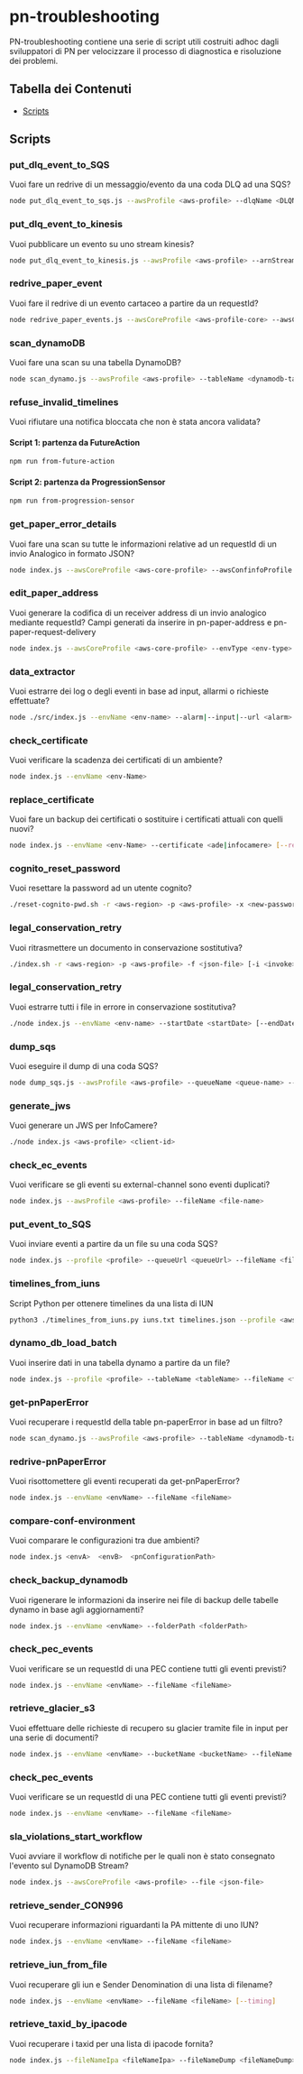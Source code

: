 # pn-troubleshooting

PN-troubleshooting contiene una serie di script utili costruiti adhoc dagli sviluppatori di PN per velocizzare il processo di diagnostica e risoluzione dei problemi.

## Tabella dei Contenuti

- [Scripts](#scripts)

## Scripts

### put_dlq_event_to_SQS
Vuoi fare un redrive di un messaggio/evento da una coda DLQ ad una SQS?
```bash
node put_dlq_event_to_sqs.js --awsProfile <aws-profile> --dlqName <DLQName> --destinationQueueName <SQSName> --idMessage <MessageID>
```

### put_dlq_event_to_kinesis
Vuoi pubblicare un evento su uno stream kinesis?
```bash
node put_dlq_event_to_kinesis.js --awsProfile <aws-profile> --arnStream <kinesis-stream-arn>
```

### redrive_paper_event
Vuoi fare il redrive di un evento cartaceo a partire da un requestId?
```bash
node redrive_paper_events.js --awsCoreProfile <aws-profile-core> --awsConfinfoProfile <aws-profile-confinfo> --requestId <request-id>
```

### scan_dynamoDB
Vuoi fare una scan su una tabella DynamoDB?
```bash
node scan_dynamo.js --awsProfile <aws-profile> --tableName <dynamodb-table>
```

### refuse_invalid_timelines
Vuoi rifiutare una notifica bloccata che non è stata ancora validata?

#### Script 1: partenza da FutureAction
```bash
npm run from-future-action
```

#### Script 2: partenza da ProgressionSensor
```bash
npm run from-progression-sensor
```

### get_paper_error_details
Vuoi fare una scan su tutte le informazioni relative ad un requestId di un invio Analogico in formato JSON?
```bash
node index.js --awsCoreProfile <aws-core-profile> --awsConfinfoProfile <aws-confinfo-profile> --requestId <request-id>
```

### edit_paper_address
Vuoi generare la codifica di un receiver address di un invio analogico mediante requestId? Campi generati da inserire in pn-paper-address e pn-paper-request-delivery 
```bash
node index.js --awsCoreProfile <aws-core-profile> --envType <env-type> --requestId <request-id>
```

### data_extractor
Vuoi estrarre dei log o degli eventi in base ad input, allarmi o richieste effettuate?
```bash
node ./src/index.js --envName <env-name> --alarm|--input|--url <alarm>|<input>|<url> [--start \"<start>\" --logGroups \"<logGroups>\" --traceId <traceId> --limit <limit>]
```

### check_certificate
Vuoi verificare la scadenza dei certificati di un ambiente?
```bash
node index.js --envName <env-Name>
```

### replace_certificate
Vuoi fare un backup dei certificati o sostituire i certificati attuali con quelli nuovi? 
```bash
node index.js --envName <env-Name> --certificate <ade|infocamere> [--replace]
```


### cognito_reset_password
Vuoi resettare la password ad un utente cognito?
```bash
./reset-cognito-pwd.sh -r <aws-region> -p <aws-profile> -x <new-password> -e <email> -c <cognito-user-pool>
```

### legal_conservation_retry
Vuoi ritrasmettere un documento in conservazione sostitutiva?
```bash
./index.sh -r <aws-region> -p <aws-profile> -f <json-file> [-i <invoke>]
```

### legal_conservation_retry
Vuoi estrarre tutti i file in errore in conservazione sostitutiva?
```bash
./node index.js --envName <env-name> --startDate <startDate> [--endDate <endDate>]
```

### dump_sqs
Vuoi eseguire il dump di una coda SQS?
```bash
node dump_sqs.js --awsProfile <aws-profile> --queueName <queue-name> --visibilityTimeout <visibility-timeout> [--format <output-format> --limit <limit-value> --remove]
```

### generate_jws
Vuoi generare un JWS per InfoCamere?
```bash
./node index.js <aws-profile> <client-id>
```

### check_ec_events
Vuoi verificare se gli eventi su external-channel sono eventi duplicati?
```bash
node index.js --awsProfile <aws-profile> --fileName <file-name>
```

### put_event_to_SQS
Vuoi inviare eventi a partire da un file su una coda SQS?
```bash
node index.js --profile <profile> --queueUrl <queueUrl> --fileName <fileName> [--from [dump_sqs|ec_events]]
```

### timelines_from_iuns
Script Python per ottenere timelines da una lista di IUN
```bash
python3 ./timelines_from_iuns.py iuns.txt timelines.json --profile <aws-profile>
```

### dynamo_db_load_batch
Vuoi inserire dati in una tabella dynamo a partire da un file?
```bash
node index.js --profile <profile> --tableName <tableName> --fileName <fileName> [--batchDimension <batchDimension]
```

### get-pnPaperError
Vuoi recuperare i requestId della table pn-paperError in base ad un filtro?
```bash
node scan_dynamo.js --awsProfile <aws-profile> --tableName <dynamodb-table> --filter <filter>
```

### redrive-pnPaperError
Vuoi risottomettere gli eventi recuperati da get-pnPaperError?
```bash
node index.js --envName <envName> --fileName <fileName>
```

### compare-conf-environment
Vuoi comparare le configurazioni tra due ambienti?
```bash
node index.js <envA>  <envB>  <pnConfigurationPath>
```

### check_backup_dynamodb
Vuoi rigenerare le informazioni da inserire nei file di backup delle tabelle dynamo in base agli aggiornamenti?
```bash
node index.js --envName <envName> --folderPath <folderPath>
```

### check_pec_events
Vuoi verificare se un requestId di una PEC contiene tutti gli eventi previsti?
```bash
node index.js --envName <envName> --fileName <fileName>
```

### retrieve_glacier_s3
Vuoi effettuare delle richieste di recupero su glacier tramite file in input per una serie di documenti?
```bash  
node index.js --envName <envName> --bucketName <bucketName> --fileName <fileName> [--expiration <expiration> --tier <tier>]
```

### check_pec_events
Vuoi verificare se un requestId di una PEC contiene tutti gli eventi previsti?
```bash
node index.js --envName <envName> --fileName <fileName>
```

### sla_violations_start_workflow
Vuoi avviare il workflow di notifiche per le quali non è stato consegnato l'evento sul DynamoDB Stream?
```bash  
node index.js --awsCoreProfile <aws-profile> --file <json-file>
```

### retrieve_sender_CON996
Vuoi recuperare informazioni riguardanti la PA mittente di uno IUN?
```bash  
node index.js --envName <envName> --fileName <fileName>
```

### retrieve_iun_from_file
Vuoi recuperare gli iun e Sender Denomination di una lista di filename?
```bash  
node index.js --envName <envName> --fileName <fileName> [--timing]
```

### retrieve_taxid_by_ipacode
Vuoi recuperare i taxid per una lista di ipacode fornita?
```bash  
node index.js --fileNameIpa <fileNameIpa> --fileNameDump <fileNameDump>
```

